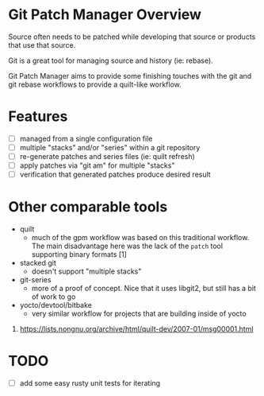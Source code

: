 # Git Patch Manager Overview

Source often needs to be patched while developing that source or
products that use that source.

Git is a great tool for managing source and history (ie: rebase).

Git Patch Manager aims to provide some finishing touches with the git
and git rebase workflows to provide a quilt-like workflow.

# Features

* [ ] managed from a single configuration file
* [ ] multiple "stacks" and/or "series" within a git repository
* [ ] re-generate patches and series files (ie: quilt refresh)
* [ ] apply patches via "git am" for multiple "stacks"
* [ ] verification that generated patches produce desired result

# Other comparable tools

* quilt
  * much of the gpm workflow was based on this traditional workflow.
    The main disadvantage here was the lack of the `patch` tool
    supporting binary formats [1]
* stacked git
  * doesn't support "multiple stacks"
* git-series
  * more of a proof of concept.  Nice that it uses libgit2, but still
    has a bit of work to go
* yocto/devtool/bitbake
  * very similar workflow for projects that are building inside of yocto

1. https://lists.nongnu.org/archive/html/quilt-dev/2007-01/msg00001.html

# TODO

* [ ] add some easy rusty unit tests for iterating

